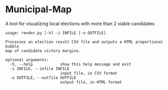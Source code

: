 # Municipal-Map
A tool for visualizing local elections with more than 2 viable candidates

```
usage: render.py [-h] -i INFILE [-o OUTFILE]

Processes an election result CSV file and outputs a HTML proportional bubble
map of candidate victory margins.

optional arguments:
  -h, --help            show this help message and exit
  -i INFILE, --infile INFILE
                        input file, in CSV format
  -o OUTFILE, --outfile OUTFILE
                        output file, in HTML format
```
